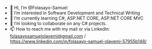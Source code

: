- 👋 Hi, I’m @Folasayo-Samuel
- 👀 I’m interested in Software Development and Technical Writing 
- 🌱 I’m currently learning C#, ASP.NET CORE, ASP.NET CORE MVC
- 💞️ I’m looking to collaborate on any C# projects.
- 📫 How to reach me with my mail or via LinkedIn: folasayosamuelolayemi@gmail.com / https://www.linkedin.com/in/folasayo-samuel-olayemi-57955b148/

<!---
Folasayo-Samuel/Folasayo-Samuel is a ✨ special ✨ repository because its `README.md` (this file) appears on your GitHub profile.
You can click the Preview link to take a look at your changes.
--->
